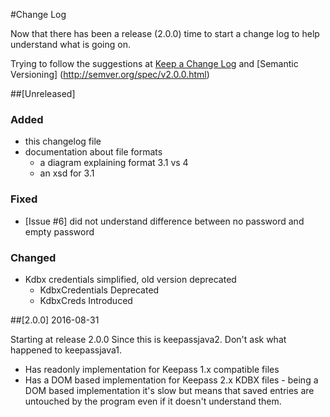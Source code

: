 #Change Log

Now that there has been a release (2.0.0) time to start a change log to help
understand what is going on.

Trying to follow the suggestions at [Keep a Change Log](keepachangelog.com) and [Semantic Versioning] (http://semver.org/spec/v2.0.0.html)

##[Unreleased]
### Added

- this changelog file
- documentation about file formats
    - a diagram explaining format 3.1 vs 4
    - an xsd for 3.1

### Fixed

- [Issue #6] did not understand difference between no password and empty password

### Changed

- Kdbx credentials simplified, old version deprecated
    - KdbxCredentials Deprecated
    - KdbxCreds Introduced


##[2.0.0] 2016-08-31

Starting at release 2.0.0 Since this is keepassjava2. Don't ask what happened to keepassjava1.

- Has readonly implementation for Keepass 1.x compatible files
- Has a DOM based implementation for Keepass 2.x KDBX files - being a DOM based implementation it's slow but means that saved entries are untouched by the program even if it doesn't understand them.



